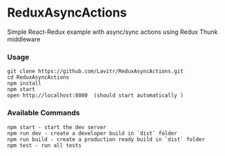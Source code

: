 # ReduxAsyncActions
Simple React-Redux example with async/sync actions using  Redux Thunk middleware

### Usage

```
git clone https://github.com/Lavitr/ReduxAsyncActions.git
cd ReduxAsyncActions 
npm install
npm start
open http://localhost:8080  (should start automatically )
```

### Available Commands

```
npm start - start the dev server
npm run dev - create a developer build in `dist` folder
npm run build - create a production ready build in `dist` folder
npm test - run all tests

```


